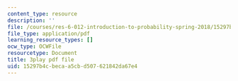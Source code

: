 ```yaml
---
content_type: resource
description: ''
file: /courses/res-6-012-introduction-to-probability-spring-2018/15297b4cbecaa5cbd507621842da67e4_fMHJPEcoC08.pdf
file_type: application/pdf
learning_resource_types: []
ocw_type: OCWFile
resourcetype: Document
title: 3play pdf file
uid: 15297b4c-beca-a5cb-d507-621842da67e4
---
```

